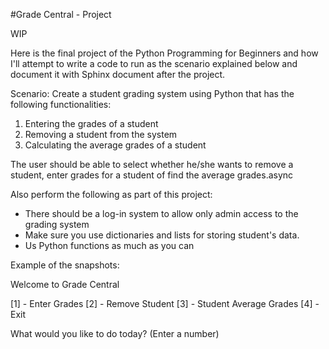 #Grade Central - Project 

WIP

Here is the final project of the Python Programming for Beginners and how I'll attempt to write a code to run as the scenario explained below and document it with Sphinx document after the project.

Scenario:
Create a student grading system using Python that has the following functionalities:
1. Entering the grades of a student
2. Removing a student from the system
3. Calculating the average grades of a student

The user should be able to select whether he/she wants to remove a student, enter grades for a student of find the average grades.async

Also perform the following as part of this project:
- There should be a log-in system to allow only admin access to the grading system
- Make sure you use dictionaries and lists for storing student's data.
- Us Python functions as much as you can

Example of the snapshots:

Welcome to Grade Central 

[1] - Enter Grades
[2] - Remove Student
[3] - Student Average Grades
[4] - Exit

What would you like to do today? (Enter a number)